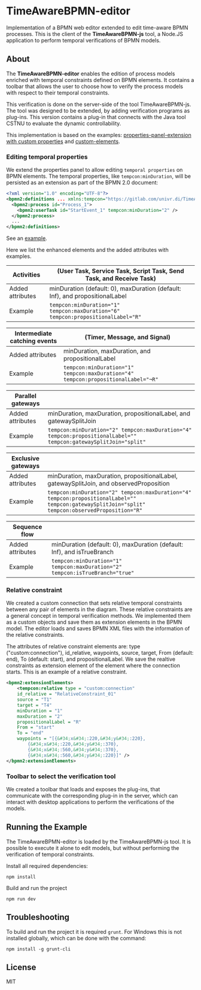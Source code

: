 # TimeAwareBPMN-editor

Implementation of a BPMN web editor extended to edit
time-aware BPMN processes. This is the client of the **TimeAwareBPMN-js** tool, a Node.JS application to perform temporal verifications of BPMN models.

## About

The **TimeAwareBPMN-editor** enables the edition of process models enriched with temporal constraints defined on BPMN elements. It contains a toolbar that allows the user to choose how to verify the process models with respect to their temporal constraints. 

This verification is done on the server-side of the tool TimeAwareBPMN-js. 
The tool was designed to be extended, by adding verification programs as plug-ins.
This version contains a plug-in that connects with the Java tool CSTNU to evaluate the dynamic controllability. 

This implementation is based on the examples: [properties-panel-extension with custom properties](https://github.com/bpmn-io/bpmn-js-examples/tree/master/properties-panel-extension) and [custom-elements](https://github.com/bpmn-io/bpmn-js-examples/tree/master/custom-elements).

### Editing temporal properties 

We extend the properties panel to allow editing `temporal properties` on BPMN elements. 
The temporal properties, like `tempcon:minDuration`, will be persisted as an extension as part of the BPMN 2.0 document:

```xml
<?xml version="1.0" encoding="UTF-8"?>
<bpmn2:definitions ... xmlns:tempcon="https://gitlab.com/univr.di/TimeAwareBPMN" id="sample-diagram">
  <bpmn2:process id="Process_1">
    <bpmn2:userTask id="StartEvent_1" tempcon:minDuration="2" />
  </bpmn2:process>
  ...
</bpmn2:definitions>
```

See an [example](examples/diagram.bpmn).


Here we list the enhanced elements and the added attributes with examples. 

|**Activities**| (User Task, Service Task, Script Task, Send Task, and Receive Task)|
|---|---|
Added attributes | minDuration (default: 0), maxDuration (default: Inf), and propositionalLabel
Example | `tempcon:minDuration="1" tempcon:maxDuration="6" tempcon:propositionalLabel="R"`|

|**Intermediate catching events**| (Timer, Message, and Signal)|
|---|---|
Added attributes | minDuration, maxDuration, and propositionalLabel
Example | `tempcon:minDuration="1" tempcon:maxDuration="4" tempcon:propositionalLabel="¬R"`|

|**Parallel gateways**| |
|---|---|
Added attributes | minDuration, maxDuration, propositionalLabel, and gatewaySplitJoin
| Example | `tempcon:minDuration="2" tempcon:maxDuration="4" tempcon:propositionalLabel="" tempcon:gatewaySplitJoin="split" ` |

|**Exclusive gateways**| |
|---|---|
Added attributes | minDuration, maxDuration, propositionalLabel, gatewaySplitJoin, and observedProposition|
| Example | `tempcon:minDuration="2" tempcon:maxDuration="4" tempcon:propositionalLabel="" tempcon:gatewaySplitJoin="split" tempcon:observedProposition="R" ` |

|**Sequence flow**| |
|---|---|
Added attributes | minDuration (default: 0), maxDuration (default: Inf), and isTrueBranch
| Example | `tempcon:minDuration="1" tempcon:maxDuration="2" tempcon:isTrueBranch="true"` |

### Relative constraint

We created a custom connection that sets relative temporal constraints between any pair of elements in the diagram. These relative constraints are a general concept in temporal verification methods. We implemented them as a custom objects and save them as extension elements in the BPMN model. 
The editor loads and saves BPMN XML files with the information of the relative constraints. 

The attributes of relative constraint elements are: type ("custom:connection"), id_relative, waypoints, source, target, From (default: end), To (default: start), and propositionalLabel. 
We save the realtive constraints as extension element of the element where the connection starts. This is an example of a relative constraint. 

```xml
<bpmn2:extensionElements>
	<tempcon:relative type = "custom:connection"
	id_relative = "RelativeConstraint_01" 	
	source = "T1" 
	target = "T4" 
	minDuration = "1" 
	maxDuration = "2" 
	propositionalLabel = "R" 
	From = "start"
	To = "end"
	waypoints = "[{&#34;x&#34;:220,&#34;y&#34;:220},
		{&#34;x&#34;:220,&#34;y&#34;:370},
		{&#34;x&#34;:560,&#34;y&#34;:370},
		{&#34;x&#34;:560,&#34;y&#34;:220}]" />
</bpmn2:extensionElements>
```

### Toolbar to select the verification tool

We created a toolbar that loads and exposes the plug-ins, that communicate with the corresponding plug-in in the server, which can interact with desktop applications to perform the verifications of the models. 

## Running the Example

The TimeAwareBPMN-editor is loaded by the TimeAwareBPMN-js tool. It is possible to execute it alone to edit models, but without performing the verification of temporal constraints. 

Install all required dependencies:

```
npm install
```

Build and run the project

```
npm run dev
```

## Troubleshooting

To build and run the project it is required `grunt`. For Windows this is not installed globally, which can be done with the command: 
```
npm install -g grunt-cli
```

## License

MIT
